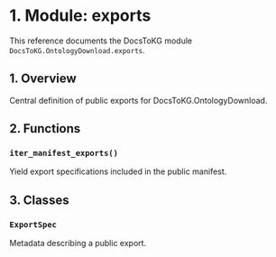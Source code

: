 # 1. Module: exports

This reference documents the DocsToKG module ``DocsToKG.OntologyDownload.exports``.

## 1. Overview

Central definition of public exports for DocsToKG.OntologyDownload.

## 2. Functions

### `iter_manifest_exports()`

Yield export specifications included in the public manifest.

## 3. Classes

### `ExportSpec`

Metadata describing a public export.
